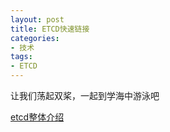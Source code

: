 ```yaml
---
layout: post
title: ETCD快速链接
categories:
- 技术
tags:
- ETCD
---
```


让我们荡起双桨，一起到学海中游泳吧

[etcd整体介绍](http://www.cnblogs.com/softidea/p/6517959.html)

